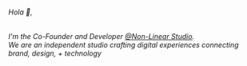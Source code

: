 


###### Hola 👋,
###### I'm the Co-Founder and Developer [@Non-Linear Studio](https://github.com/nonlinearstudio).<br /> We are an independent studio crafting digital experiences connecting brand, design, + technology

